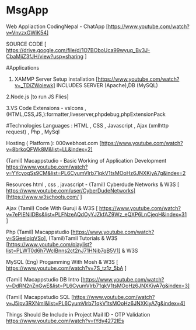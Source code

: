 # MsgApp

Web Appliaction
CodingNepal - ChatApp [https://www.youtube.com/watch?v=VnvzxGWiK54] 

SOURCE CODE [ https://drive.google.com/file/d/1O7BOboUca99wyuq_Bv3J-CbaMjiZ3fJH/view?usp=sharing ]

#Applications 

1. XAMMP Server Setup installation [https://www.youtube.com/watch?v=_TDiZWoiewk] INCLUDES SERVER (Apache),DB (MySQL)

2.Node.js [to run JS Flies]

3.VS Code Extensions - vsIcons ,(HTML,CSS,JS,):formatter,liveserver,phpdebug,phpExtensionPack

#Technologies 
Languages : HTML , CSS , Javascript , Ajax (xmlhttp request) , Php , MySql 

Hosting ( Platform ): 000webhost.com [https://www.youtube.com/watch?v=8brkoQFWk8M&list=LL&index=2] 


(Tamil) Macappstudio - Basic Working of Application Development
https://www.youtube.com/watch?v=YYcyoqSs9CM&list=PL6CyumVlrb71qkV1tsMOoHz6JNXKiyA7g&index=2

Resources
html , css , javascript - (Tamil) Cyberdude Networks & W3S [ https://www.youtube.com/user/CyberDudeNetworks]  [https://www.w3schools.com/ ]

Ajax  (Tamil) Code With Guruji & W3S [ https://www.youtube.com/watch?v=7ePIENilDBs&list=PLFNzeAQdOyYJZkfAZ9Wz_eQXP6LnCjeqH&index=31 ]

Php   (Tamil) Macappstudio [https://www.youtube.com/watch?v=SGeeIqiqVSo],   (Tamil)Tamil Tutorials & W3S [https://www.youtube.com/playlist?list=PLWT0d6h7WclBnns2ct2nJ71HNib7qB5V1] & W3S 

MySQL  (Eng) Progamming With Mosh  & W3S [ https://www.youtube.com/watch?v=7S_tz1z_5bA ] 

(Tamil) Macappstudio DB Intro [https://www.youtube.com/watch?v=DdRN2nZnGwE&list=PL6CyumVlrb71qkV1tsMOoHz6JNXKiyA7g&index=3] 

(Tamil) Macappstudio SQL [https://www.youtube.com/watch?v=J5ipv3RXNmI&list=PL6CyumVlrb71qkV1tsMOoHz6JNXKiyA7g&index=4] 

Things Should Be Include in Project
Mail ID - OTP Validation https://www.youtube.com/watch?v=tYdy4272IEs

